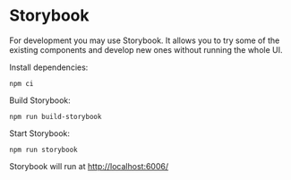# Storybook

For development you may use Storybook. It allows you to try some of the existing components and develop new ones without running the whole UI.

Install dependencies:

`npm ci`

Build Storybook:

`npm run build-storybook`

Start Storybook:

`npm run storybook`

Storybook will run at <http://localhost:6006/>
